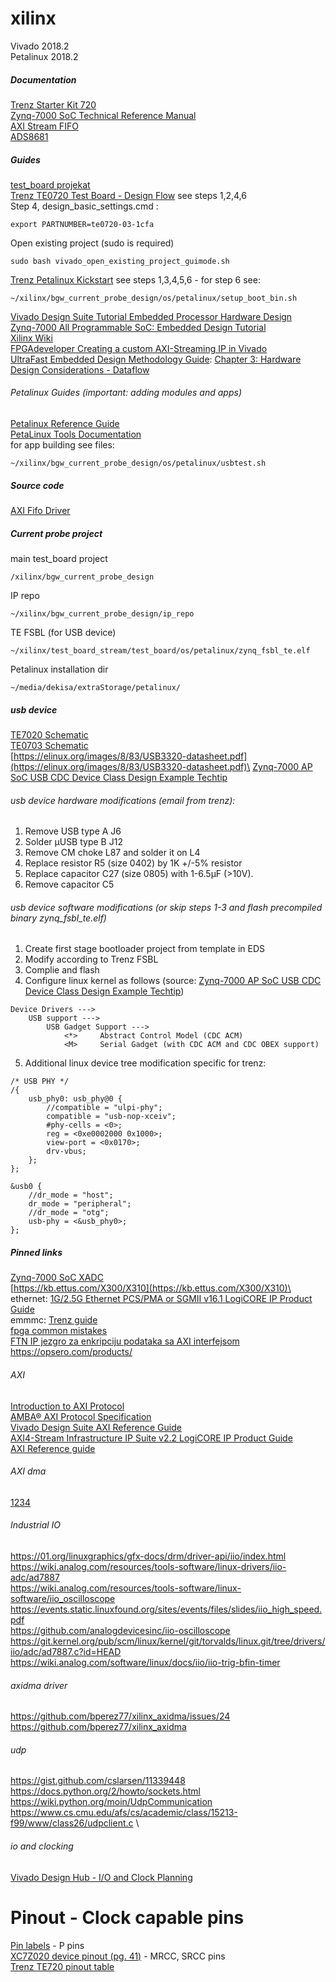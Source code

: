 # xilinx

Vivado 2018.2\
Petalinux 2018.2
##### Documentation
[Trenz Starter Kit 720](https://wiki.trenz-electronic.de/display/PD/Starter+Kit+720) \
[Zynq-7000 SoC Technical Reference Manual](https://www.xilinx.com/support/documentation/user_guides/ug585-Zynq-7000-TRM.pdf#nameddest=xPSPLMIOEMIOSignalsAndInterfaces)\
[AXI Stream FIFO](https://www.xilinx.com/support/documentation/ip_documentation/axi_fifo_mm_s/v4_1/pg080-axi-fifo-mm-s.pdf)\
[ADS8681](http://www.ti.com/lit/ds/symlink/ads8681.pdf)

##### Guides
[test_board projekat](https://shop.trenz-electronic.de/Download/?path=Trenz_Electronic/Modules_and_Module_Carriers/4x5/TE0720/Reference_Design/2018.2/test_board)\
[Trenz TE0720 Test Board - Design Flow](https://wiki.trenz-electronic.de/display/PD/TE0720+Test+Board#TE0720TestBoard-DesignFlow) see steps 1,2,4,6\
Step 4, design_basic_settings.cmd :
````
export PARTNUMBER=te0720-03-1cfa
````
Open existing project (sudo is required)
````
sudo bash vivado_open_existing_project_guimode.sh 
````
[Trenz Petalinux Kickstart](https://wiki.trenz-electronic.de/display/PD/PetaLinux+KICKstart#PetaLinuxKICKstart-CreatingaProjectfromVivadoProject) see steps 1,3,4,5,6 - for step 6 see:
````
~/xilinx/bgw_current_probe_design/os/petalinux/setup_boot_bin.sh
````
[Vivado Design Suite Tutorial Embedded Processor Hardware Design](https://www.xilinx.com/support/documentation/sw_manuals/xilinx2018_1/ug940-vivado-tutorial-embedded-design.pdf)\
[Zynq-7000 All Programmable SoC: Embedded Design Tutorial](https://www.xilinx.com/support/documentation/sw_manuals/xilinx2018_1/ug1165-zynq-embedded-design-tutorial.pdf)\
[Xilinx Wiki](http://www.wiki.xilinx.com/Technical%20Articles)\
[FPGAdeveloper Creating a custom AXI-Streaming IP in Vivado](http://www.fpgadeveloper.com/2017/11/creating-a-custom-axi-streaming-ip-in-vivado.html)\
[UltraFast Embedded Design Methodology Guide](https://www.xilinx.com/support/documentation/sw_manuals/ug1046-ultrafast-design-methodology-guide.pdf):
[Chapter 3: Hardware Design Considerations - Dataflow](https://www.xilinx.com/support/documentation/sw_manuals/ug1046-ultrafast-design-methodology-guide.pdf#G5.385115)

###### Petalinux Guides (important: adding modules and apps)
[Petalinux Reference Guide](https://www.xilinx.com/support/documentation/sw_manuals/xilinx2018_1/ug1144-petalinux-tools-reference-guide.pdf)\
[PetaLinux Tools Documentation](https://www.xilinx.com/support/documentation/sw_manuals/xilinx2018_1/ug1157-petalinux-tools-command-line-guide.pdf)\
for app building see files:
````
~/xilinx/bgw_current_probe_design/os/petalinux/usbtest.sh
````
##### Source code
[AXI Fifo Driver](https://github.com/torvalds/linux/blob/master/drivers/staging/axis-fifo/axis-fifo.c)

##### Current probe project
main test_board project
````
/xilinx/bgw_current_probe_design
````
IP repo
````
~/xilinx/bgw_current_probe_design/ip_repo
````
TE FSBL (for USB device)
````
~/xilinx/test_board_stream/test_board/os/petalinux/zynq_fsbl_te.elf
````
Petalinux installation dir
````
~/media/dekisa/extraStorage/petalinux/
````
##### usb device
[TE7020 Schematic](https://www.trenz-electronic.de/fileadmin/docs/Trenz_Electronic/Modules_and_Module_Carriers/4x5/TE0720/REV03/Documents/SCH-TE0720-03-1CF.PDF)\
[TE0703 Schematic](https://www.trenz-electronic.de/fileadmin/docs/Trenz_Electronic/Modules_and_Module_Carriers/4x5/4x5_Carriers/TE0703/REV05/Documents/SCH-TE0703-05.PDF)\
[https://elinux.org/images/8/83/USB3320-datasheet.pdf](https://elinux.org/images/8/83/USB3320-datasheet.pdf)\
[Zynq-7000 AP SoC USB CDC Device Class Design Example Techtip](http://www.wiki.xilinx.com/Zynq-7000+AP+SoC+USB+CDC+Device+Class+Design+Example+Techtip)

###### usb device hardware modifications (email from trenz):
1) Remove USB type A J6
2) Solder µUSB type B J12
3) Remove CM choke L87 and solder it on L4
4) Replace resistor R5 (size 0402) by 1K +/-5%  resistor
5) Replace capacitor C27 (size 0805) with 1-6.5µF (>10V).
6) Remove capacitor C5

###### usb device software modifications (or skip steps 1-3 and flash precompiled binary zynq_fsbl_te.elf)
1) Create first stage bootloader project from template in EDS
2) Modify according to Trenz FSBL
3) Complie and flash
4) Configure linux kernel as follows (source: [Zynq-7000 AP SoC USB CDC Device Class Design Example Techtip](http://www.wiki.xilinx.com/Zynq-7000+AP+SoC+USB+CDC+Device+Class+Design+Example+Techtip))
````
Device Drivers --->
	USB support --->
		USB Gadget Support --->
			<*>		Abstract Control Model (CDC ACM)
			<M>		Serial Gadget (with CDC ACM and CDC OBEX support)
````
5) Additional 
linux device tree modification specific for trenz:
````
/* USB PHY */
/{
    usb_phy0: usb_phy@0 {
        //compatible = "ulpi-phy";
        compatible = "usb-nop-xceiv";
        #phy-cells = <0>;
        reg = <0xe0002000 0x1000>;
        view-port = <0x0170>;
        drv-vbus;
    };
};

&usb0 {
    //dr_mode = "host";
    dr_mode = "peripheral";
    //dr_mode = "otg";
    usb-phy = <&usb_phy0>;
};
````
##### Pinned links
[Zynq-7000 SoC XADC](https://www.xilinx.com/support/documentation/user_guides/ug480_7Series_XADC.pdf)\
[https://kb.ettus.com/X300/X310](https://kb.ettus.com/X300/X310)\
ethernet: [1G/2.5G Ethernet PCS/PMA or SGMII v16.1 LogiCORE IP Product Guide](https://www.xilinx.com/support/documentation/ip_documentation/gig_ethernet_pcs_pma/v16_1/pg047-gig-eth-pcs-pma.pdf)\
emmmc: [Trenz guide](https://wiki.trenz-electronic.de/display/TE0720/eMMC)\
[fpga common mistakes](http://class.ece.iastate.edu/cpre488/resources/ISU_488_common_mistakes.pdf)\
[FTN IP jezgro za enkripciju podataka sa AXI interfejsom](http://www.ftn.uns.ac.rs/n144778477/ip-jezgro-za-enkripciju-podataka-sa-axi-interfejsom)\
https://opsero.com/products/ 

###### AXI
[Introduction to AXI Protocol](https://www.aldec.com/en/company/blog/122--introduction-to-axi-protocol) \
[AMBA® AXI Protocol Specification](http://mazsola.iit.uni-miskolc.hu/~drdani/docs_arm/AMBAaxi.pdf) \
[Vivado Design Suite AXI Reference Guide](https://www.xilinx.com/support/documentation/ip_documentation/axi_ref_guide/latest/ug1037-vivado-axi-reference-guide.pdf) \
[AXI4-Stream Infrastructure IP Suite v2.2 LogiCORE IP Product Guide](https://www.xilinx.com/support/documentation/ip_documentation/axis_infrastructure_ip_suite/v1_1/pg085-axi4stream-infrastructure.pdf)\
[AXI Reference guide](https://www.xilinx.com/support/documentation/ip_documentation/ug761_axi_reference_guide.pdf)

###### AXI dma
[1](https://www.xilinx.com/support/answers/57561.html)[2](https://www.xilinx.com/support/answers/57562.html)[3](https://www.xilinx.com/support/answers/58080.html)[4](https://www.xilinx.com/support/answers/58582.html)

###### Industrial IO
https://01.org/linuxgraphics/gfx-docs/drm/driver-api/iio/index.html \
https://wiki.analog.com/resources/tools-software/linux-drivers/iio-adc/ad7887 \
https://wiki.analog.com/resources/tools-software/linux-software/iio_oscilloscope \
https://events.static.linuxfound.org/sites/events/files/slides/iio_high_speed.pdf \
https://github.com/analogdevicesinc/iio-oscilloscope \
https://git.kernel.org/pub/scm/linux/kernel/git/torvalds/linux.git/tree/drivers/iio/adc/ad7887.c?id=HEAD \
https://wiki.analog.com/software/linux/docs/iio/iio-trig-bfin-timer

###### axidma driver
https://github.com/bperez77/xilinx_axidma/issues/24
https://github.com/bperez77/xilinx_axidma

###### udp
https://gist.github.com/cslarsen/11339448 \
https://docs.python.org/2/howto/sockets.html \
https://wiki.python.org/moin/UdpCommunication \
https://www.cs.cmu.edu/afs/cs/academic/class/15213-f99/www/class26/udpclient.c \
 
###### io and clocking
[Vivado Design Hub - I/O and Clock Planning](https://www.xilinx.com/support/documentation-navigation/design-hubs/dh0007-vivado-pin-planning-hub.html)

# Pinout - Clock capable pins
[Pin labels](https://www.xilinx.com/support/packagefiles/z7packages/xc7z020clg484pkg.txt) - P pins\
[XC7Z020 device pinout (pg. 41)](https://www.xilinx.com/support/documentation/user_guides/ug865-Zynq-7000-Pkg-Pinout.pdf#page=41) - MRCC, SRCC pins \
[Trenz TE720 pinout table](https://github.com/dekisa/xilinx/blob/master/doc/pin%20mapping/te0720_te0703_fpga_pinout_table.pdf)

